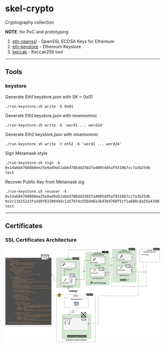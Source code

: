# skel-crypto

Cryptography collection

__NOTE__: for PoC and prototyping

1. [eth-openssl](eth-openssl) - OpenSSL ECDSA Keys for Ethereum
2. [eth-keystore](eth-keystore) - Ethereum Keystore
3. [keccak](keccak) - Keccak256 tool

----

## Tools

### keystore

Generate Eth1 keystore.json with SK = 0x01
```
./run-keystore.sh write -k 0x01
```

Generate Eth1 keystore.json with mnemomnic
```
./run-keystore.sh write -k 'word1 ... word24'
```

Generate Eth2 keystore.json with mnemomnic
```
./run-keystore.sh write -t eth2 -k 'word1 ... word24'
```

Sign Metamask style

```
./run-keystore.sh sign -k 0x1da6847600b0ee25e9ad9a52abbd786dd2502fa4005dd5af9310b7cc7a3b25db test
```

Recover Public Key from Metamask sig

```
./run-keystore.sh recover -k 0x1da6847600b0ee25e9ad9a52abbd786dd2502fa4005dd5af9310b7cc7a3b25db 0x2c11b15223fa3d9f8320049dc1a576f4c55bd40a3bd3b9760f5cf1a608c8a55a43d0315421a39451e13f23767a1a1f4c2b1d7544fdaf9da5ac94982410e61aa81c test
```

----
## Certificates

### SSL Certificates Architecture

<img src="doc/CA.jpg" width="900">

